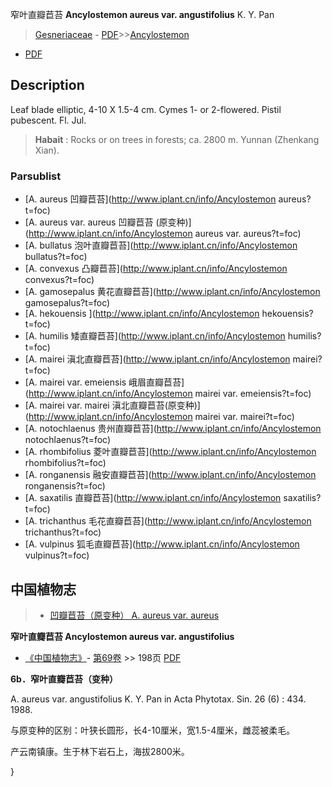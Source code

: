窄叶直瓣苣苔 **Ancylostemon aureus var. angustifolius** K. Y. Pan

> [Gesneriaceae](http://www.iplant.cn/info/Gesneriaceae?t=foc) - [PDF](http://www.iplant.cn/foc/pdf/Gesneriaceae.pdf)>>[Ancylostemon](http://www.iplant.cn/info/Ancylostemon?t=foc)
 - [PDF](http://www.iplant.cn/foc/pdf/Ancylostemon.pdf)

## Description

Leaf blade elliptic, 4-10 X 1.5-4 cm. Cymes 1- or 2-flowered. Pistil pubescent. Fl. Jul.


> **Habait** : 
> Rocks or on trees in forests; ca. 2800 m. Yunnan (Zhenkang Xian).

### Parsublist

* [A.  aureus  凹瓣苣苔](http://www.iplant.cn/info/Ancylostemon aureus?t=foc)
* [A.  aureus var. aureus  凹瓣苣苔 (原变种)](http://www.iplant.cn/info/Ancylostemon aureus var. aureus?t=foc)
* [A.  bullatus  泡叶直瓣苣苔](http://www.iplant.cn/info/Ancylostemon bullatus?t=foc)
* [A.  convexus  凸瓣苣苔](http://www.iplant.cn/info/Ancylostemon convexus?t=foc)
* [A.  gamosepalus  黄花直瓣苣苔](http://www.iplant.cn/info/Ancylostemon gamosepalus?t=foc)
* [A.  hekouensis  ](http://www.iplant.cn/info/Ancylostemon hekouensis?t=foc)
* [A.  humilis  矮直瓣苣苔](http://www.iplant.cn/info/Ancylostemon humilis?t=foc)
* [A.  mairei  滇北直瓣苣苔](http://www.iplant.cn/info/Ancylostemon mairei?t=foc)
* [A.  mairei var. emeiensis  峨眉直瓣苣苔](http://www.iplant.cn/info/Ancylostemon mairei var. emeiensis?t=foc)
* [A.  mairei var. mairei  滇北直瓣苣苔(原变种)](http://www.iplant.cn/info/Ancylostemon mairei var. mairei?t=foc)
* [A.  notochlaenus  贵州直瓣苣苔](http://www.iplant.cn/info/Ancylostemon notochlaenus?t=foc)
* [A.  rhombifolius  菱叶直瓣苣苔](http://www.iplant.cn/info/Ancylostemon rhombifolius?t=foc)
* [A.  ronganensis  融安直瓣苣苔](http://www.iplant.cn/info/Ancylostemon ronganensis?t=foc)
* [A.  saxatilis  直瓣苣苔](http://www.iplant.cn/info/Ancylostemon saxatilis?t=foc)
* [A.  trichanthus  毛花直瓣苣苔](http://www.iplant.cn/info/Ancylostemon trichanthus?t=foc)
* [A.  vulpinus  狐毛直瓣苣苔](http://www.iplant.cn/info/Ancylostemon vulpinus?t=foc)

## 中国植物志

> * [凹瓣苣苔（原变种）  A.  aureus var. aureus](Ancylostemon-aureus-var-aureus-凹瓣苣苔(原变种).md)


**窄叶直瓣苣苔 Ancylostemon aureus var. angustifolius**

* [《中国植物志》](http://www.iplant.cn/frps)- [第69卷](http://www.iplant.cn/frps/vol/69) >> 198页 [PDF](http://www.iplant.cn/frps/pdf/69/198.pdf)


**6b．窄叶直瓣苣苔（变种）**

A. aureus var. angustifolius K. Y. Pan in Acta Phytotax. Sin. 26 (6) : 434. 1988.

与原变种的区别：叶狭长圆形，长4-10厘米，宽1.5-4厘米，雌蕊被柔毛。

产云南镇康。生于林下岩石上，海拔2800米。

}